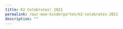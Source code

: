 ```yaml
---
title: K2 Celebrates! 2021
permalink: /our-moe-kindergarten/k2-celebrates-2021
description: ""
---
```

